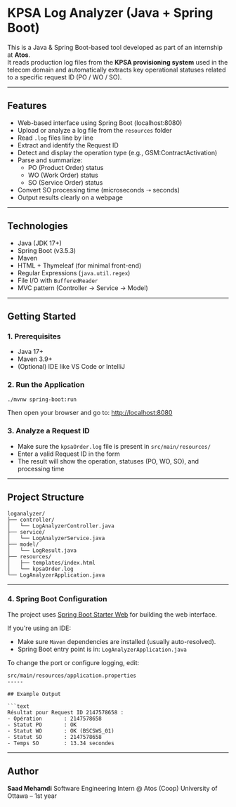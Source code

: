 # KPSA Log Analyzer (Java + Spring Boot)

This is a Java & Spring Boot-based tool developed as part of an internship at **Atos**.  
It reads production log files from the **KPSA provisioning system** used in the telecom domain and automatically extracts key operational statuses related to a specific request ID (PO / WO / SO).

---

##  Features

- Web-based interface using Spring Boot (localhost:8080)
- Upload or analyze a log file from the `resources` folder
- Read `.log` files line by line
- Extract and identify the Request ID
- Detect and display the operation type (e.g., GSM:ContractActivation)
- Parse and summarize:
  - PO (Product Order) status
  - WO (Work Order) status
  - SO (Service Order) status
- Convert SO processing time (microseconds ➝ seconds)
- Output results clearly on a webpage

---

##  Technologies

- Java (JDK 17+)
- Spring Boot (v3.5.3)
- Maven
- HTML + Thymeleaf (for minimal front-end)
- Regular Expressions (`java.util.regex`)
- File I/O with `BufferedReader`
- MVC pattern (Controller → Service → Model)

---

##  Getting Started

### 1. Prerequisites
- Java 17+
- Maven 3.9+
- (Optional) IDE like VS Code or IntelliJ

### 2. Run the Application

```bash
./mvnw spring-boot:run
````

Then open your browser and go to:
[http://localhost:8080](http://localhost:8080)

### 3. Analyze a Request ID

* Make sure the `kpsaOrder.log` file is present in `src/main/resources/`
* Enter a valid Request ID in the form
* The result will show the operation, statuses (PO, WO, SO), and processing time

---

##  Project Structure

```
loganalyzer/
├── controller/
│   └── LogAnalyzerController.java
├── service/
│   └── LogAnalyzerService.java
├── model/
│   └── LogResult.java
├── resources/
│   ├── templates/index.html
│   └── kpsaOrder.log
└── LogAnalyzerApplication.java
```

---
### 4. Spring Boot Configuration

The project uses [Spring Boot Starter Web](https://spring.io/projects/spring-boot) for building the web interface.

If you're using an IDE:
- Make sure `Maven` dependencies are installed (usually auto-resolved).
- Spring Boot entry point is in: `LogAnalyzerApplication.java`

To change the port or configure logging, edit:
```properties
src/main/resources/application.properties
-----

## Example Output

```text
Résultat pour Request ID 2147578658 :
- Opération       : 2147578658
- Statut PO       : OK
- Statut WO       : OK (BSCSWS_01)
- Statut SO       : 2147578658
- Temps SO        : 13.34 secondes
```

---

##  Author

**Saad Mehamdi**
Software Engineering Intern @ Atos (Coop)
University of Ottawa – 1st year

